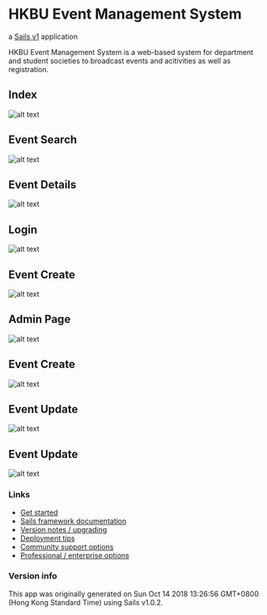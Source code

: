 # HKBU Event Management System

a [Sails v1](https://sailsjs.com) application

HKBU Event Management System is a web-based system for department and student societies to broadcast events and acitivities as well as registration.

## Index
![alt text](https://github.com/HK-KYL/sails.js-EventManagementSystem/blob/master/readme_img/index.png?raw=true)

## Event Search
![alt text](https://github.com/HK-KYL/sails.js-EventManagementSystem/blob/master/readme_img/search_page.png?raw=true)

## Event Details
![alt text](https://github.com/HK-KYL/sails.js-EventManagementSystem/blob/master/readme_img/event_details.JPG?raw=true)

## Login
![alt text](https://github.com/HK-KYL/sails.js-EventManagementSystem/blob/master/readme_img/login_page.JPG?raw=true)

## Event Create
![alt text](https://github.com/HK-KYL/sails.js-EventManagementSystem/blob/master/readme_img/create_page.png?raw=true)

## Admin Page
![alt text](https://github.com/HK-KYL/sails.js-EventManagementSystem/blob/master/readme_img/admin_page.JPG?raw=true)

## Event Create
![alt text](https://github.com/HK-KYL/sails.js-EventManagementSystem/blob/master/readme_img/create_page.png?raw=true)

## Event Update
![alt text](https://github.com/HK-KYL/sails.js-EventManagementSystem/blob/master/readme_img/update_page.JPG?raw=true)

## Event Update
![alt text](https://github.com/HK-KYL/sails.js-EventManagementSystem/blob/master/readme_img/registered_events.JPG?raw=true)

### Links

+ [Get started](https://sailsjs.com/get-started)
+ [Sails framework documentation](https://sailsjs.com/documentation)
+ [Version notes / upgrading](https://sailsjs.com/documentation/upgrading)
+ [Deployment tips](https://sailsjs.com/documentation/concepts/deployment)
+ [Community support options](https://sailsjs.com/support)
+ [Professional / enterprise options](https://sailsjs.com/enterprise)

### Version info

This app was originally generated on Sun Oct 14 2018 13:26:56 GMT+0800 (Hong Kong Standard Time) using Sails v1.0.2.
